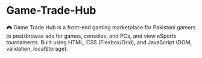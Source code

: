 # Game-Trade-Hub
🎮 Game Trade Hub is a front-end gaming marketplace for Pakistani gamers to post/browse ads for games, consoles, and PCs, and view eSports tournaments. Built using HTML, CSS (Flexbox/Grid), and JavaScript (DOM, validation, localStorage).
